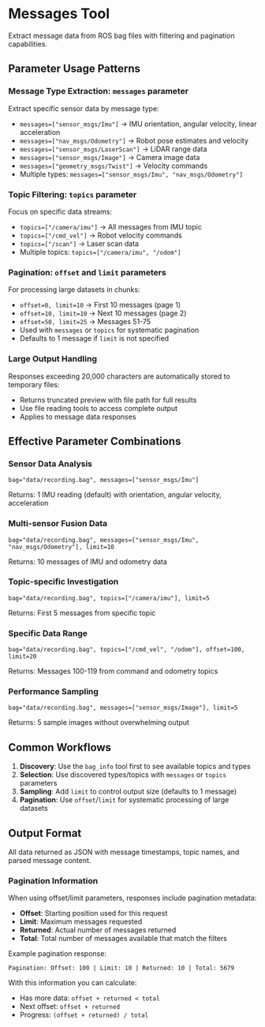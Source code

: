 # Messages Tool

Extract message data from ROS bag files with filtering and pagination capabilities.

## Parameter Usage Patterns

### Message Type Extraction: `messages` parameter
Extract specific sensor data by message type:
- `messages=["sensor_msgs/Imu"]` → IMU orientation, angular velocity, linear acceleration
- `messages=["nav_msgs/Odometry"]` → Robot pose estimates and velocity
- `messages=["sensor_msgs/LaserScan"]` → LiDAR range data
- `messages=["sensor_msgs/Image"]` → Camera image data
- `messages=["geometry_msgs/Twist"]` → Velocity commands
- Multiple types: `messages=["sensor_msgs/Imu", "nav_msgs/Odometry"]`

### Topic Filtering: `topics` parameter
Focus on specific data streams:
- `topics=["/camera/imu"]` → All messages from IMU topic
- `topics=["/cmd_vel"]` → Robot velocity commands
- `topics=["/scan"]` → Laser scan data
- Multiple topics: `topics=["/camera/imu", "/odom"]`

### Pagination: `offset` and `limit` parameters
For processing large datasets in chunks:
- `offset=0, limit=10` → First 10 messages (page 1)
- `offset=10, limit=10` → Next 10 messages (page 2)
- `offset=50, limit=25` → Messages 51-75
- Used with `messages` or `topics` for systematic pagination
- Defaults to 1 message if `limit` is not specified

### Large Output Handling
Responses exceeding 20,000 characters are automatically stored to temporary files:
- Returns truncated preview with file path for full results
- Use file reading tools to access complete output
- Applies to message data responses

## Effective Parameter Combinations

### Sensor Data Analysis
```
bag="data/recording.bag", messages=["sensor_msgs/Imu"]
```
Returns: 1 IMU reading (default) with orientation, angular velocity, acceleration

### Multi-sensor Fusion Data
```
bag="data/recording.bag", messages=["sensor_msgs/Imu", "nav_msgs/Odometry"], limit=10
```
Returns: 10 messages of IMU and odometry data

### Topic-specific Investigation
```
bag="data/recording.bag", topics=["/camera/imu"], limit=5
```
Returns: First 5 messages from specific topic

### Specific Data Range
```
bag="data/recording.bag", topics=["/cmd_vel", "/odom"], offset=100, limit=20
```
Returns: Messages 100-119 from command and odometry topics

### Performance Sampling
```
bag="data/recording.bag", messages=["sensor_msgs/Image"], limit=5
```
Returns: 5 sample images without overwhelming output

## Common Workflows

1. **Discovery**: Use the `bag_info` tool first to see available topics and types
2. **Selection**: Use discovered types/topics with `messages` or `topics` parameters
3. **Sampling**: Add `limit` to control output size (defaults to 1 message)
4. **Pagination**: Use `offset`/`limit` for systematic processing of large datasets

## Output Format
All data returned as JSON with message timestamps, topic names, and parsed message content.

### Pagination Information
When using offset/limit parameters, responses include pagination metadata:
- **Offset**: Starting position used for this request
- **Limit**: Maximum messages requested
- **Returned**: Actual number of messages returned
- **Total**: Total number of messages available that match the filters

Example pagination response:
```
Pagination: Offset: 100 | Limit: 10 | Returned: 10 | Total: 5679
```

With this information you can calculate:
- Has more data: `offset + returned < total`
- Next offset: `offset + returned`
- Progress: `(offset + returned) / total`